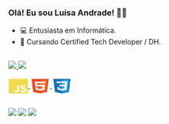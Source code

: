 ### Olá! Eu sou Luísa Andrade! 👋😊

- 💻 Entusiasta em Informática.
- 👾 Cursando Certified Tech Developer / DH.
##
<div>
  <a href="https://github.com/LuisaAndrade0607">
  <img height="180em" src="https://github-readme-stats.vercel.app/api?username=LuisaAndrade0607&show_icons=true&theme=outrun&include_all_commits=true&count_private=true"/>
  <img height="180em" src="https://github-readme-stats.vercel.app/api/top-langs/?username=LuisaAndrade0607&layout=compact&langs_count=7&theme=outrun"/>
</div>
  
  <div style="display: inline_block"><br>
  <img align="center" alt="Js" height="30" width="40" src="https://raw.githubusercontent.com/devicons/devicon/master/icons/javascript/javascript-plain.svg">
  <img align="center" alt="HTML" height="30" width="40" src="https://raw.githubusercontent.com/devicons/devicon/master/icons/html5/html5-original.svg">
  <img align="center" alt="CSS" height="30" width="40" src="https://raw.githubusercontent.com/devicons/devicon/master/icons/css3/css3-original.svg">
  </div>
    
 ##
    
<div>
  <a href="https://www.instagram.com/luisa_andrde/" target="_blank"><img src="https://img.shields.io/badge/Instagram-E4405F?style=for-the-badge&logo=instagram&logoColor=white" target="_blank"></a>
  <a href="https://www.linkedin.com/in/lu%C3%ADsa-andrade-7a3171215/" target="_blank"><img src="https://img.shields.io/badge/LinkedIn-0077B5?style=for-the-badge&logo=linkedin&logoColor=white" target="_blank"></a>
  <a href="mailto:dev.luisaandrade@gmail.com" target="_blank"><img src="https://img.shields.io/badge/Gmail-D14836?style=for-the-badge&logo=gmail&logoColor=white" target="_blank"></a>

  
  </div>
